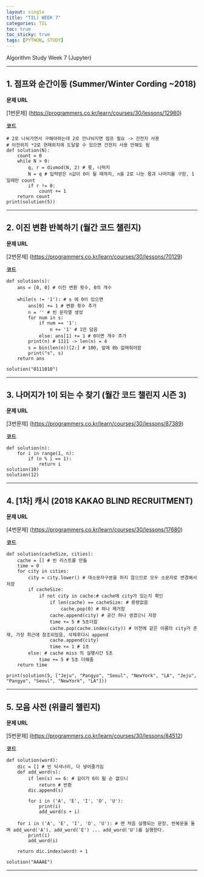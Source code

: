 ```yaml
---
layout: single
title: "TIL) WEEK 7"
categories: TIL
toc: true
toc_sticky: true
tags: [PYTHON, STUDY]
---
```


Algorithm Study Week 7 (Jupyter)

__________________________________________________________________________________

## 1. 점프와 순간이동 (Summer/Winter Cording ~2018)

__문제 URL__

[1번문제] (https://programmers.co.kr/learn/courses/30/lessons/12980)

__코드__

```
# 2로 나눠가면서 구해야하는데 2로 안나눠지면 점프 필요 -> 건전지 사용
# 이전위치 *2로 현재위치에 도달할 수 있으면 건전지 사용 안해도 됨
def solution(N):
    count = 0
    while N > 0:
        q, r = divmod(N, 2) # 몫, 나머지
        N = q # 입력받은 n값이 0이 될 때까지, n을 2로 나눈 몫과 나머지를 구함, 1일때만 count
        if r != 0:
            count += 1
    return count
print(solution(5))
```
__________________________________________________________________________________

## 2. 이진 변환 반복하기 (월간 코드 챌린지)

__문제 URL__

[2번문제] (https://programmers.co.kr/learn/courses/30/lessons/70129)

__코드__

```
def solution(s):
    ans = [0, 0] # 이진 변환 횟수, 0의 개수

    while(s != '1'): # s 에 0이 있으면
        ans[0] += 1 # 변환 횟수 추가
        n = '' # 빈 문자열 생성
        for num in s:
            if num == '1':
                n += '1' # 1만 담음
            else: ans[1] += 1 # 0이면 개수 추가
        print(n) # 1111 -> len(n) = 4
        s = bin(len(n))[2:] # 100, 앞에 0b 없애줘야함
        print("s", s)
    return ans

solution("0111010")
```
__________________________________________________________________________________

## 3. 나머지가 1이 되는 수 찾기 (월간 코드 챌린지 시즌 3)

__문제 URL__

[3번문제] (https://programmers.co.kr/learn/courses/30/lessons/87389)

__코드__

```
def solution(n):
    for i in range(1, n):
        if (n % i == 1):
            return i
solution(10)
solution(12)
```
__________________________________________________________________________________

## 4. [1차] 캐시 (2018 KAKAO BLIND RECRUITMENT)

__문제 URL__

[4번문제] (https://programmers.co.kr/learn/courses/30/lessons/17680)

__코드__

```
def solution(cacheSize, cities):
    cache = [] # 빈 리스트를 만듦
    time = 0
    for city in cities:
        city = city.lower() # 대소문자구분을 하지 않으므로 모두 소문자로 변경해서 저장
        if cacheSize:
            if not city in cache:# cache에 city가 있는지 확인
                if len(cache) == cacheSize: # 용량없음
                    cache.pop(0) # 하나 제거함
                cache.append(city) # 공간 하나 생겼으니 저장
                time += 5 # 5초더함
                cache.pop(cache.index(city)) # 이전에 같은 이름의 city가 존재, 가장 최근에 참조되었음, 삭제후다시 append
                cache.append(city)
                time += 1 # 1초
        else: # cache miss 의 실행시간 5초
            time += 5 # 5초 더해줌
    return time

print(solution(5, ["Jeju", "Pangyo", "Seoul", "NewYork", "LA", "Jeju", "Pangyo", "Seoul", "NewYork", "LA"]))
```
__________________________________________________________________________________


## 5. 모음 사전 (위클리 챌린지)

__문제 URL__

[5번문제] (https://programmers.co.kr/learn/courses/30/lessons/84512)

__코드__

```
def solution(word):
    dic = [] # 빈 딕셔너리, 다 넣어줄거임
    def add_word(s):
        if len(s) == 6: # 길이가 6이 될 순 없으니
            return # 반환
        dic.append(s)
        
        for i in ('A', 'E', 'I', 'O', 'U'):
            print(i)
            add_word(s + i)
    
    for i in ('A', 'E', 'I', 'O', 'U'): # 맨 처음 실행되는 문장, 반복문을 돌며 add_word('A'), add_word('E') ... add_word('U')를 실행한다.
        print(i)
        add_word(i)
 
    return dic.index(word) + 1

solution("AAAAE")
```
__________________________________________________________________________________
